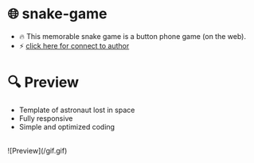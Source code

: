 # :globe_with_meridians: snake-game
- 🔥 This memorable snake game is a button phone game (on the web).
- ⚡️ [click here for connect to author](https://t.me/ixAmirCom)


# :mag: Preview
- Template of astronaut lost in space
- Fully responsive
- Simple and optimized coding
<br/>
![Preview](/gif.gif)
